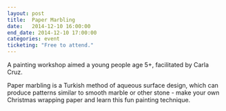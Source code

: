 ```yaml
---
layout: post
title:  Paper Marbling
date:   2014-12-10 16:00:00
end_date: 2014-12-10 17:00:00
categories: event
ticketing: "Free to attend."
---
```

A painting workshop aimed a young people age 5+, facilitated by Carla Cruz.

Paper marbling is a Turkish method of aqueous surface design, which can produce patterns similar to smooth marble or other stone - make your own Christmas wrapping paper and learn this fun painting technique.
